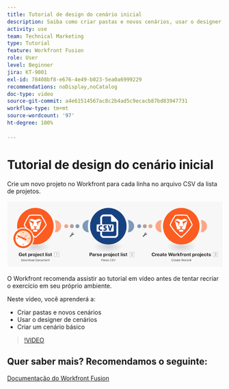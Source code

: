 ```yaml
---
title: Tutorial de design do cenário inicial
description: Saiba como criar pastas e novos cenários, usar o designer de cenários e criar um cenário básico no  [!DNL Adobe Workfront Fusion].
activity: use
team: Technical Marketing
type: Tutorial
feature: Workfront Fusion
role: User
level: Beginner
jira: KT-9001
exl-id: 78408bf8-e676-4e49-b023-5ea0a6999229
recommendations: noDisplay,noCatalog
doc-type: video
source-git-commit: a4e61514567ac8c2b4ad5c9ecacb87bd83947731
workflow-type: tm+mt
source-wordcount: '97'
ht-degree: 100%

---
```


# Tutorial de design do cenário inicial

Crie um novo projeto no Workfront para cada linha no arquivo CSV da lista de projetos.

![Uma imagem do cenário do Fusion](assets/understand-the-basics-1.png)

O Workfront recomenda assistir ao tutorial em vídeo antes de tentar recriar o exercício em seu próprio ambiente.

Neste vídeo, você aprenderá a:

* Criar pastas e novos cenários
* Usar o designer de cenários
* Criar um cenário básico

>[!VIDEO](https://video.tv.adobe.com/v/335261/?quality=12&learn=on)


## Quer saber mais? Recomendamos o seguinte:

[Documentação do Workfront Fusion](https://experienceleague.adobe.com/docs/workfront/using/adobe-workfront-fusion/workfront-fusion-2.html?lang=br)
